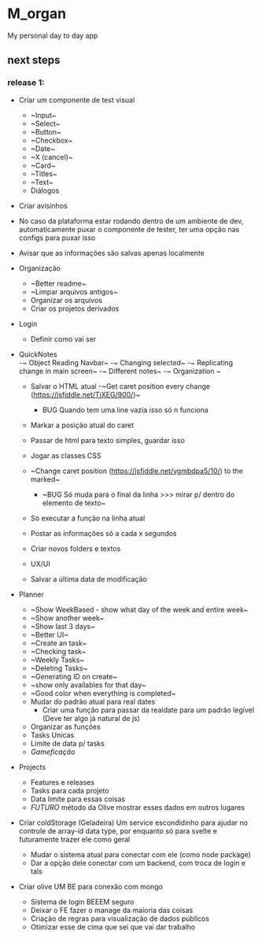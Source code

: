 # M_organ
My personal day to day app

## next steps

### release 1:
- Criar um componente de test visual
    - ~Input~
    - ~Select~
    - ~Button~
    - ~Checkbox~
    - ~Date~
    - ~X (cancel)~
    - ~Card~
    - ~Titles~
    - ~Text~
    - Diálogos

- Criar avisinhos

- No caso da plataforma estar rodando dentro de um ambiente de dev, automaticamente puxar o componente de tester, ter uma opção nas configs para puxar isso

- Avisar que as informações são salvas apenas localmente

- Organização
    - ~Better readme~
    - ~Limpar arquivos antigos~
    - Organizar os arquivos
    - Criar os projetos derivados

- Login
    - Definir como vai ser

- QuickNotes  
    -~ Object Reading Navbar~
    -~ Changing selected~
    -~ Replicating change in main screen~
    -~ Different notes~
    -~ Organization ~
    - Salvar o HTML atual
    -~Get caret position every change (https://jsfiddle.net/TjXEG/900/)~
        - BUG Quando tem uma line vazia isso só n funciona
    - Markar a posição atual do caret
    - Passar de html para texto simples, guardar isso
    - Jogar as classes CSS
    - ~Change caret position (https://jsfiddle.net/vgmbdpa5/10/) to the marked~
        - ~BUG Só muda para o final da linha >>> mirar p/ dentro do elemento de texto~
    - Só executar a função na linha atual

    - Postar as informações só a cada x segundos
    - Criar novos folders e textos
    
    - UX/UI
    - Salvar a última data de modificação

- Planner
    - ~Show WeekBased - show what day of the week and entire week~
    - ~Show another week~
    - ~Show last 3 days~
    - ~Better UI~
    - ~Create an task~
    - ~Checking task~
    - ~Weekly Tasks~
    - ~Deleting Tasks~
    - ~Generating ID on create~
    - ~show only availables for that day~
    - ~Good color when everything is completed~
    - Mudar do padrão atual para real dates
        - Criar uma função para passar da realdate para um padrão legível (Deve ter algo já natural de js)
    - Organizar as funções
    - Tasks Unicas
    - Limite de data p/ tasks
    - *Gameficação*

- Projects
    - Features e releases
    - Tasks para cada projeto
    - Data limite para essas coisas
    - *FUTURO* método da Olive mostrar esses dados em outros lugares
    
- Criar coldStorage (Geladeira)
    Um service escondidinho para ajudar no controle de array-id data type, por enquanto só para svelte e futuramente trazer ele como geral
    - Mudar o sistema atual para conectar com ele (como node package)
    - Dar a opção dele conectar com um backend, com troca de login e tals

- Criar olive
    UM BE para conexão com mongo
    - Sistema de login BEEEM seguro
    - Deixar o FE fazer o manage da maioria das coisas
    - Criação de regras para visualização de dados públicos
    - Otimizar esse de cima que sei que vai dar trabalho